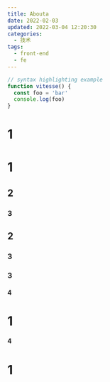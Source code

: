 ```yaml
---
title: Abouta
date: 2022-02-03
updated: 2022-03-04 12:20:30
categories:
  - 技术
tags:
  - front-end
  - fe
---
```


```js
// syntax highlighting example
function vitesse() {
  const foo = 'bar'
  console.log(foo)
}
```

# 1

# 1

## 2

### 3

## 2

### 3

### 3

#### 4

# 1

#### 4

# 1
